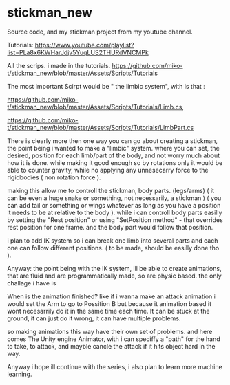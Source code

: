 # stickman_new
Source code, and my stickman project from my youtube channel.

Tutorials:
https://www.youtube.com/playlist?list=PLa8x6KWHarJdjv5YuqLUS2THURdVNCMPk

All the scrips. i made in the tutorials.
https://github.com/miko-t/stickman_new/blob/master/Assets/Scripts/Tutorials


The most important Scirpt would be " the limbic system", with is that : 

https://github.com/miko-t/stickman_new/blob/master/Assets/Scripts/Tutorials/Limb.cs,

https://github.com/miko-t/stickman_new/blob/master/Assets/Scripts/Tutorials/LimbPart.cs


There is clearly more then one way you can go about creating a stickman,
the point being i wanted to make a "limbic" system. where you can set, the desired,
position for each limb/part of the body, and not worry much about how it is done.
while making it good enough so by rotations only it would be able to counter gravity,
while no applying any unnesecarry force to the rigidbodies ( non rotation force ).

making this allow me to controll the stickman, body parts. (legs/arms) 
( it can be even a huge snake or something, not necessarily, a stickman )
( you can add tail or something or wings whatever as long as you have a position it needs to be at relative to the body ).
while i can controll body parts easilly by setting the "Rest position" 
or using "SetPosition method" - that overrides rest position for one frame.
and the body part would follow that position.

i plan to add IK system so i can break one limb into several parts and each one can follow different positions.
( to be made, should be easilly done tho ).


Anyway: the point being with the IK system, ill be able to create animations,
that are fluid and are programmatically made, so are physic based.
the only challage i have is

When is the animation finished? like if i wanna make an attack animation i would set the Arm to go to Possition B
but because it animation based it wont necesarrily do it in the same time each time.
It can be stuck at the ground, it can just do it wrong, it can have multiple problems.

so making animations this way have their own set of problems.
and here comes The Unity engine Animator, with i can speciffy a "path" for the hand to take, to attack,
and mayble cancle the attack if it hits object hard in the way.

Anyway i hope ill continue with the series, i also plan to learn more machine learning.


